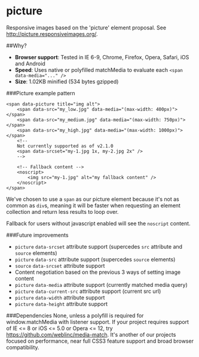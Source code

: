picture
=======

Responsive images based on the 'picture' element proposal. See http://picture.responsiveimages.org/.

##Why?
* **Browser support**: Tested in IE 6-9, Chrome, Firefox, Opera, Safari, iOS and Android
* **Speed**: Uses native or polyfilled matchMedia to evaluate each ```<span data-media="..." />```
* **Size**: 1.02KB minified (534 bytes gzipped)

###Picture example pattern
```
<span data-picture title="img alt">
    <span data-src="my_low.jpg" data-media="(max-width: 400px)"></span>
    <span data-src="my_medium.jpg" data-media="(max-width: 750px)"></span>
    <span data-src="my_high.jpg" data-media="(max-width: 1000px)"></span>
    <!--
    Not currently supported as of v2.1.0
    <span data-srcset="my-1.jpg 1x, my-2.jpg 2x" />
    -->
    
    <!-- Fallback content -->
    <noscript>
        <img src="my-1.jpg" alt="my fallback content" />
    </noscript>
</span>
```

We've chosen to use a ```span``` as our picture element because it's not as common as ```div```s, meaning it will be faster when requesting an element collection and return less results to loop over.

Fallback for users without javascript enabled will see the ```noscript``` content.

###Future improvements
* ```picture``` ```data-srcset``` attribute support (supercedes ```src``` attribute and ```source``` elements)
* ```picture``` ```data-src``` attribute support (supercedes ```source``` elements)
* ```source``` ```data-srcset``` attribute support
* Content negotiation based on the previous 3 ways of setting image content
* ```picture``` ```data-media``` attribute support (currently matched media query)
* ```picture``` ```data-current-src``` attribute support (current src url)
* ```picture``` ```data-width``` attribute support
* ```picture``` ```data-height``` attribute support

###Dependencies
None, unless a polyfill is required for window.matchMedia with listener support. If your project requires support of IE <= 8 or iOS <= 5.0 or Opera <= 12, try https://github.com/weblinc/media-match. It's another of our projects focused on performance, near full CSS3 feature support and broad browser compatibility.
